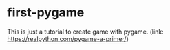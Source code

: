# first-pygame
This is just a tutorial to create game with pygame. (link: https://realpython.com/pygame-a-primer/)

